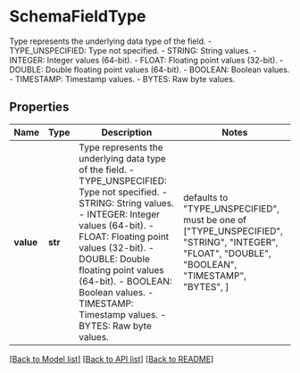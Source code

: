 # SchemaFieldType

Type represents the underlying data type of the field.   - TYPE_UNSPECIFIED: Type not specified.  - STRING: String values.  - INTEGER: Integer values (64-bit).  - FLOAT: Floating point values (32-bit).  - DOUBLE: Double floating point values (64-bit).  - BOOLEAN: Boolean values.  - TIMESTAMP: Timestamp values.  - BYTES: Raw byte values.

## Properties
Name | Type | Description | Notes
------------ | ------------- | ------------- | -------------
**value** | **str** | Type represents the underlying data type of the field.   - TYPE_UNSPECIFIED: Type not specified.  - STRING: String values.  - INTEGER: Integer values (64-bit).  - FLOAT: Floating point values (32-bit).  - DOUBLE: Double floating point values (64-bit).  - BOOLEAN: Boolean values.  - TIMESTAMP: Timestamp values.  - BYTES: Raw byte values. | defaults to "TYPE_UNSPECIFIED",  must be one of ["TYPE_UNSPECIFIED", "STRING", "INTEGER", "FLOAT", "DOUBLE", "BOOLEAN", "TIMESTAMP", "BYTES", ]

[[Back to Model list]](../README.md#documentation-for-models) [[Back to API list]](../README.md#documentation-for-api-endpoints) [[Back to README]](../README.md)


